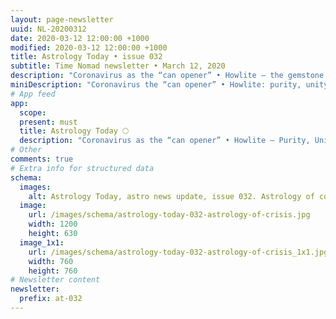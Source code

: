 ```yaml
---
layout: page-newsletter
uuid: NL-20200312
date: 2020-03-12 12:00:00 +1000
modified: 2020-03-12 12:00:00 +1000
title: Astrology Today • issue 032
subtitle: Time Nomad newsletter • March 12, 2020
description: "Coronavirus as the “can opener” • Howlite — the gemstone of purity, unity and harmony… read our regular astrological knowledge stories and news updates."
miniDescription: "Coronavirus the “can opener” • Howlite: purity, unity and harmony"
# App feed
app:
  scope: 
  present: must
  title: Astrology Today 🌕
  description: "Coronavirus as the “can opener” • Howlite — Purity, Unity and Harmony"
# Other
comments: true
# Extra info for structured data
schema:
  images:
    alt: Astrology Today, astro news update, issue 032. Astrology of coronavirus
  image:
    url: /images/schema/astrology-today-032-astrology-of-crisis.jpg
    width: 1200
    height: 630
  image_1x1:
    url: /images/schema/astrology-today-032-astrology-of-crisis_1x1.jpg
    width: 760
    height: 760
# Newsletter content
newsletter:
  prefix: at-032
---
```

